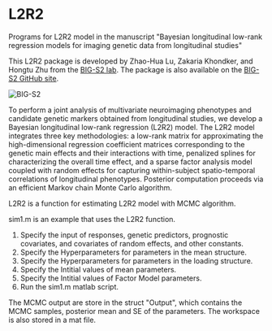 # L2R2
Programs for L2R2 model in the manuscript "Bayesian longitudinal low-rank regression models for imaging genetic data from longitudinal studies"

This L2R2 package is developed by Zhao-Hua Lu, Zakaria Khondker, and Hongtu Zhu from the [BIG-S2 lab](http://odin.mdacc.tmc.edu/bigs2/). The package is also available on the [BIG-S2 GitHub site](https://github.com/BIG-S2).

![BIG-S2](https://github.com/zhaohualu/L2R2/blob/master/BigS2.png "BIG-S2")

To perform a joint analysis of multivariate  neuroimaging phenotypes and candidate genetic markers obtained from longitudinal  studies, we develop a Bayesian longitudinal low-rank regression (L2R2) model. The L2R2 model integrates three key methodologies: a low-rank matrix for approximating the high-dimensional regression coefficient matrices corresponding to the genetic main effects and their interactions with time, penalized splines for characterizing the overall time effect, and a sparse factor analysis model coupled with random effects for capturing within-subject spatio-temporal correlations of longitudinal phenotypes. Posterior computation proceeds via an efficient Markov chain Monte Carlo algorithm.

L2R2 is a function for estimating L2R2 model with MCMC algorithm.

sim1.m is an example that uses the L2R2 function.

1. Specify the input of responses, genetic predictors, prognostic covariates, and covariates of random effects, and other constants.
2. Specify the Hyperparameters for parameters in the mean structure.
3. Specify the Hyperparameters for parameters in the loading structure.
4. Specify the Intitial values of mean parameters.
5. Specify the  Intitial values of Factor Model parameters.
6. Run the sim1.m matlab script. 

The MCMC output are store in the struct "Output", which contains the MCMC samples, posterior mean and SE of the parameters.
The workspace is also stored in a mat file.
